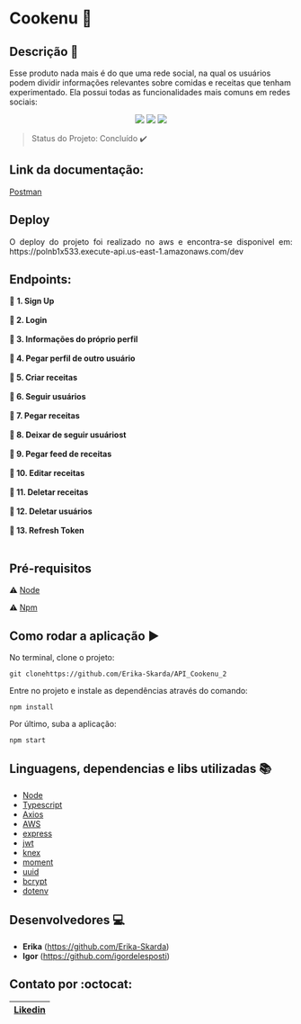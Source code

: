 # Cookenu :spaghetti:

## Descrição :hamburger:

Esse produto nada mais é do que uma rede social, na qual os usuários podem dividir informações relevantes sobre comidas e receitas que tenham experimentado. Ela possui todas as funcionalidades mais comuns em redes sociais:

<p align="center">

  <img src="https://img.shields.io/static/v1?label=javascript&message=framework&color=yellow&style=for-the-badge&logo=JAVASCRIPT"/>
  <img src="https://img.shields.io/static/v1?label=typescript&message=language&color=blue&style=for-the-badge&logo=TYPESCRIPT"/>
  <img src="https://img.shields.io/static/v1?label=node&message=language&color=green&style=for-the-badge&logo="NODE"/>
</p>

> Status do Projeto: Concluído :heavy_check_mark: 
## Link da documentação:

[Postman](https://documenter.getpostman.com/view/10904258/T17AkBfd?version=latest)

## Deploy

<p align="justify">
  O deploy do projeto foi realizado no aws e encontra-se disponivel em: https://polnb1x533.execute-api.us-east-1.amazonaws.com/dev
</p>

## Endpoints:

:fork_and_knife: <b> 1. Sign Up</br></br>
:fork_and_knife: 2. Login</br></br>
:fork_and_knife: 3. Informações do próprio perfil</br></br>
:fork_and_knife: 4. Pegar perfil de outro usuário</br></br>
:fork_and_knife: 5. Criar receitas</br></br>
:fork_and_knife: 6. Seguir usuários</br></br>
:fork_and_knife: 7. Pegar receitas</br></br>
:fork_and_knife: 8. Deixar de seguir usuáriost</br></br>
:fork_and_knife: 9. Pegar feed de receitas</br></br>
:fork_and_knife: 10. Editar receitas</br></br>
:fork_and_knife: 11. Deletar receitas</br></br>
:fork_and_knife: 12. Deletar usuários</br></br>
:fork_and_knife: 13. Refresh Token</br></br></b>


## Pré-requisitos

:warning: [Node](https://nodejs.org/en/download/)

:warning: [Npm](https://www.npmjs.com/)

## Como rodar a aplicação :arrow_forward:

No terminal, clone o projeto: 

```
git clonehttps://github.com/Erika-Skarda/API_Cookenu_2
```
Entre no projeto e instale as dependências através do comando:
```
npm install
```
Por último, suba a aplicação: 
```
npm start
```
## Linguagens, dependencias e libs utilizadas :books:

- [Node](https://nodejs.org/en/)
- [Typescript](https://www.typescriptlang.org/)
- [Axios](https://alligator.io/react/axios-react/)
- [AWS](https://aws.google.com/)
- [express](https://expressjs.com/)
- [jwt](https://jwt.io/)
- [knex](http://knexjs.org/)
- [moment](https://momentjs.com/docs/)
- [uuid](https://www.uuidgenerator.net/)
- [bcrypt](https://www.npmjs.com/package/bcryptjs)
- [dotenv](https://www.npmjs.com/package/dotenv)

## Desenvolvedores :computer:

- <b>Erika</b> (https://github.com/Erika-Skarda)
- <b>Igor</b>  (https://github.com/igordelesposti)

## Contato por :octocat:

| [Likedin](https://www.linkedin.com/in/erika-skarda-99915488/) | 
| :---: |

